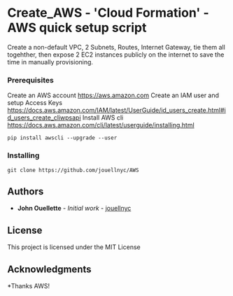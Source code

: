 # Create_AWS - 'Cloud Formation' - AWS quick setup script 
Create a non-default VPC, 2 Subnets, Routes, Internet Gateway, tie them all togehther, then expose 2 EC2 instances publicly on the internet  to save the time in manually provisioning.

### Prerequisites
Create an AWS account 
https://aws.amazon.com
Create an IAM user and setup Access Keys
https://docs.aws.amazon.com/IAM/latest/UserGuide/id_users_create.html#id_users_create_cliwpsapi
Install AWS cli
https://docs.aws.amazon.com/cli/latest/userguide/installing.html
```
pip install awscli --upgrade --user
```

### Installing
```
git clone https://github.com/jouellnyc/AWS
```

## Authors
* **John Ouellette** - *Initial work* - [jouellnyc](https://github.com/jouellnyc)

## License
This project is licensed under the MIT License

## Acknowledgments
*Thanks AWS!

